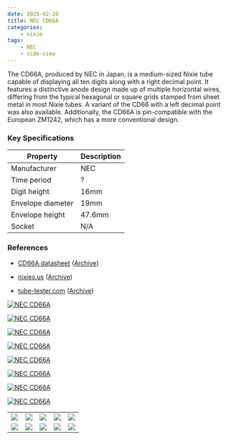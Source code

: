 ```yaml
---
date: 2025-02-20
title: NEC CD66A
categories:
    - nixie
tags:
    - NEC
    - side-view
---
```


The CD66A, produced by NEC in Japan, is a medium-sized Nixie tube capable of displaying all ten digits along with a right decimal point. It features a distinctive anode design made up of multiple horizontal wires, differing from the typical hexagonal or square grids stamped from sheet metal in most Nixie tubes. A variant of the CD66 with a left decimal point was also available. Additionally, the CD66A is pin-compatible with the European ZM1242, which has a more conventional design.

### Key Specifications

| Property          | Description   |
|-------------------|---------------|
| Manufacturer      | NEC           |
| Time period       | ?             |
| Digit height      | 16mm          |
| Envelope diameter | 19mm          |
| Envelope height   | 47.6mm        |
| Socket            | N/A           |

### References

- [CD66A datasheet](https://www.tube-tester.com/sites/nixie/dat_arch/NEC_catalog_02.pdf) ([Archive](https://web.archive.org/web/20241014112915/https://www.tube-tester.com/sites/nixie/dat_arch/NEC_catalog_02.pdf))

- [nixies.us](https://www.nixies.us/bwg_gallery/cd66a/) ([Archive](https://web.archive.org/web/20241203083120/https://www.nixies.us/bwg_gallery/cd66a/))

- [tube-tester.com](https://www.tube-tester.com/sites/nixie/data/cd66.htm) ([Archive](https://web.archive.org/web/20241107023058/https://www.tube-tester.com/sites/nixie/data/cd66.htm))

[![NEC CD66A](assets/1.jpg)](assets/1.jpg)

[![NEC CD66A](assets/2.jpg)](assets/2.jpg)

[![NEC CD66A](assets/3.jpg)](assets/3.jpg)

[![NEC CD66A](assets/4.jpg)](assets/4.jpg)

[![NEC CD66A](assets/5.jpg)](assets/5.jpg)

[![NEC CD66A](assets/6.jpg)](assets/6.jpg)

[![NEC CD66A](assets/7.jpg)](assets/7.jpg)

[![NEC CD66A](assets/8.jpg)](assets/8.jpg)

<table>
    <tr>
        <td>
            <a href="assets/9.jpg">
                <img src="assets/9.jpg">
            </a>
        </td>
        <td>
            <a href="assets/10.jpg">
                <img src="assets/10.jpg">
            </a>
        </td>
        <td>
            <a href="assets/11.jpg">
                <img src="assets/11.jpg">
            </a>
        </td>
         <td>
            <a href="assets/12.jpg">
                <img src="assets/12.jpg">
            </a>
        </td>
        <td>
            <a href="assets/13.jpg">
                <img src="assets/13.jpg">
            </a>
        </td>
    </tr>
    <tr>
        <td>
            <a href="assets/14.jpg">
                <img src="assets/14.jpg">
            </a>
        </td>
        <td>
            <a href="assets/15.jpg">
                <img src="assets/15.jpg">
            </a>
        </td>
        <td>
            <a href="assets/16.jpg">
                <img src="assets/16.jpg">
            </a>
        </td>
         <td>
            <a href="assets/17.jpg">
                <img src="assets/17.jpg">
            </a>
        </td>
        <td>
            <a href="assets/18.jpg">
                <img src="assets/18.jpg">
            </a>
        </td>
    </tr>
</table>